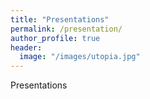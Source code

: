 ```yaml
---
title: "Presentations"
permalink: /presentation/
author_profile: true
header:
  image: "/images/utopia.jpg"
---
```

Presentations
